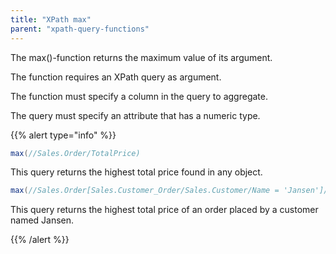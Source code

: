 ```yaml
---
title: "XPath max"
parent: "xpath-query-functions"
---
```


The max()-function returns the maximum value of its argument.

The function requires an XPath query as argument.

The function must specify a column in the query to aggregate.

The query must specify an attribute that has a numeric type.

{{% alert type="info" %}}

```java
max(//Sales.Order/TotalPrice)
```

This query returns the highest total price found in any object.

```java
max(//Sales.Order[Sales.Customer_Order/Sales.Customer/Name = 'Jansen']/TotalPrice)
```

This query returns the highest total price of an order placed by a customer named Jansen.

{{% /alert %}}
